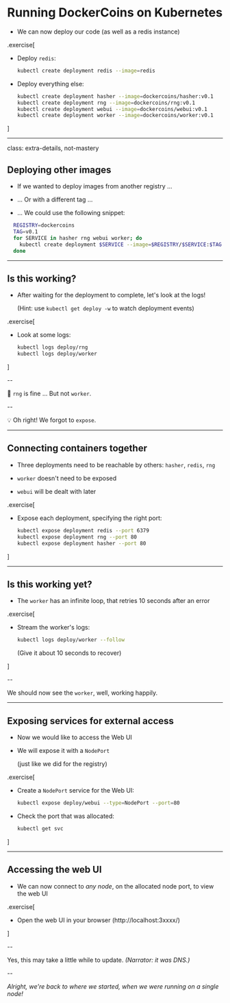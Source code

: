 # Running DockerCoins on Kubernetes

- We can now deploy our code (as well as a redis instance)

.exercise[

- Deploy `redis`:
  ```bash
  kubectl create deployment redis --image=redis
  ```

- Deploy everything else:
  ```bash
  kubectl create deployment hasher --image=dockercoins/hasher:v0.1
  kubectl create deployment rng --image=dockercoins/rng:v0.1
  kubectl create deployment webui --image=dockercoins/webui:v0.1
  kubectl create deployment worker --image=dockercoins/worker:v0.1
  ```

]

---

class: extra-details, not-mastery

## Deploying other images

- If we wanted to deploy images from another registry ...

- ... Or with a different tag ...

- ... We could use the following snippet:

```bash
  REGISTRY=dockercoins
  TAG=v0.1
  for SERVICE in hasher rng webui worker; do
    kubectl create deployment $SERVICE --image=$REGISTRY/$SERVICE:$TAG
  done
```

---

## Is this working?

- After waiting for the deployment to complete, let's look at the logs!

  (Hint: use `kubectl get deploy -w` to watch deployment events)

.exercise[

<!-- ```hide
kubectl wait deploy/rng --for condition=available
kubectl wait deploy/worker --for condition=available
``` -->

- Look at some logs:
  ```bash
  kubectl logs deploy/rng
  kubectl logs deploy/worker
  ```

]

--

🤔 `rng` is fine ... But not `worker`.

--

💡 Oh right! We forgot to `expose`.

---

## Connecting containers together

- Three deployments need to be reachable by others: `hasher`, `redis`, `rng`

- `worker` doesn't need to be exposed

- `webui` will be dealt with later

.exercise[

- Expose each deployment, specifying the right port:
  ```bash
  kubectl expose deployment redis --port 6379
  kubectl expose deployment rng --port 80
  kubectl expose deployment hasher --port 80
  ```

]

---

## Is this working yet?

- The `worker` has an infinite loop, that retries 10 seconds after an error

.exercise[

- Stream the worker's logs:
  ```bash
  kubectl logs deploy/worker --follow
  ```

  (Give it about 10 seconds to recover)

<!--
```wait units of work done, updating hash counter```
```keys ^C```
-->

]

--

We should now see the `worker`, well, working happily.

---

## Exposing services for external access

- Now we would like to access the Web UI

- We will expose it with a `NodePort`

  (just like we did for the registry)

.exercise[

- Create a `NodePort` service for the Web UI:
  ```bash
  kubectl expose deploy/webui --type=NodePort --port=80
  ```

- Check the port that was allocated:
  ```bash
  kubectl get svc
  ```

]

---

## Accessing the web UI

- We can now connect to *any node*, on the allocated node port, to view the web UI

.exercise[

- Open the web UI in your browser (http://localhost:3xxxx/)

<!-- ```open http://node1:3xxxx/``` -->

]

--

Yes, this may take a little while to update. *(Narrator: it was DNS.)*

--

*Alright, we're back to where we started, when we were running on a single node!*
